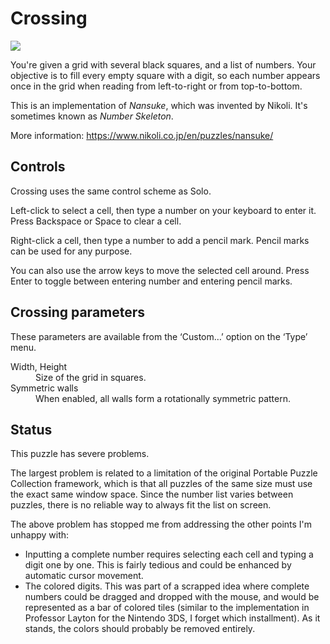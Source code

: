 # Crossing

![](https://raw.githubusercontent.com/x-sheep/puzzles-unreleased/master/docs/img/crossing.png)

You're given a grid with several black squares, and a list of numbers. Your objective is to fill every empty square with a digit, so each number appears once in the grid when reading from left-to-right or from top-to-bottom.

This is an implementation of *Nansuke*, which was invented by Nikoli. It's sometimes known as *Number Skeleton*.

More information: https://www.nikoli.co.jp/en/puzzles/nansuke/

## Controls

Crossing uses the same control scheme as Solo.

Left-click to select a cell, then type a number on your keyboard to enter it. Press Backspace or Space to clear a cell.

Right-click a cell, then type a number to add a pencil mark. Pencil marks can be used for any purpose.

You can also use the arrow keys to move the selected cell around. Press Enter to toggle between entering number and entering pencil marks.

## Crossing parameters

These parameters are available from the ‘Custom…’ option on the ‘Type’ menu. 

<dl>
	<dt>Width, Height</dt>
	<dd>Size of the grid in squares.</dd>
	<dt>Symmetric walls</dt>
	<dd>When enabled, all walls form a rotationally symmetric pattern.</dd>
</dl>

## Status

This puzzle has severe problems.

The largest problem is related to a limitation of the original Portable Puzzle Collection framework, which is that all puzzles of the same size must use the exact same window space. Since the number list varies between puzzles, there is no reliable way to always fit the list on screen.

The above problem has stopped me from addressing the other points I'm unhappy with:
* Inputting a complete number requires selecting each cell and typing a digit one by one. This is fairly tedious and could be enhanced by automatic cursor movement.
* The colored digits. This was part of a scrapped idea where complete numbers could be dragged and dropped with the mouse, and would be represented as a bar of colored tiles (similar to the implementation in Professor Layton for the Nintendo 3DS, I forget which installment). As it stands, the colors should probably be removed entirely.
